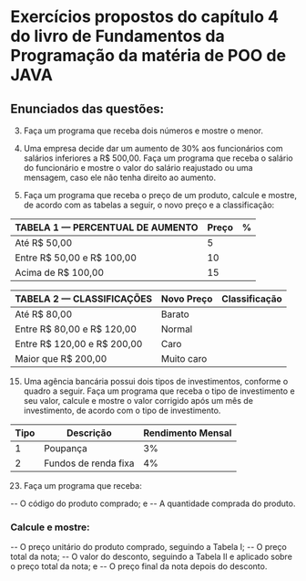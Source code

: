 # Exercícios propostos do capítulo 4 do livro de Fundamentos da Programação da matéria de POO de JAVA

## Enunciados das questões:
3. Faça um programa que receba dois números e mostre o menor.

7. Uma empresa decide dar um aumento de 30% aos funcionários com salários inferiores a R$ 500,00. Faça um programa que receba o salário do funcionário e mostre o valor do salário reajustado ou uma mensagem, caso ele não tenha direito ao aumento.

13. Faça um programa que receba o preço de um produto, calcule e mostre, de acordo com as tabelas a seguir, o novo preço e a classificação:

| TABELA 1 — PERCENTUAL DE AUMENTO | Preço           | %   |
|----------------------------------|-----------------|-----|
| Até R$ 50,00                     | 5               |     
| Entre R$ 50,00 e R$ 100,00       | 10              |     
| Acima de R$ 100,00               | 15              |     

| TABELA 2 — CLASSIFICAÇÕES        | Novo Preço      | Classificação  |
|----------------------------------|-----------------|----------------|
| Até R$ 80,00                     | Barato          |     
| Entre R$ 80,00 e R$ 120,00       | Normal          |     
| Entre R$ 120,00 e R$ 200,00      | Caro            |     
| Maior que R$ 200,00              | Muito caro      |     

15. Uma agência bancária possui dois tipos de investimentos, conforme o quadro a seguir. Faça um programa que receba o tipo de investimento e seu valor, calcule e mostre o valor corrigido após um mês de investimento, de acordo com o tipo de investimento.

| Tipo                    | Descrição             | Rendimento Mensal |
|-------------------------|-----------------------|-------------------|
| 1                       | Poupança              | 3%                |
| 2                       | Fundos de renda fixa  | 4%                |

23. Faça um programa que receba:

-- O código do produto comprado; e
-- A quantidade comprada do produto.

### Calcule e mostre:
-- O preço unitário do produto comprado, seguindo a Tabela I;
-- O preço total da nota;
-- O valor do desconto, seguindo a Tabela II e aplicado sobre o preço total da nota; e
-- O preço final da nota depois do desconto.
